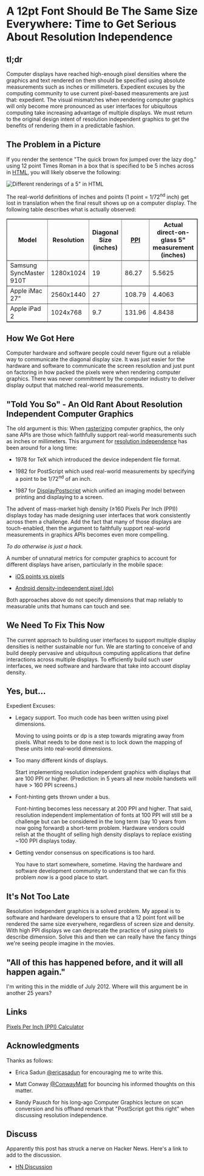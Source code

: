 # A 12pt Font Should Be The Same Size Everywhere: Time to Get Serious About Resolution Independence 

## tl;dr

Computer displays have reached high-enough pixel densities where the graphics and text rendered on them should be specified using absolute measurements such as inches or millimeters. Expedient excuses by the computing community to use current pixel-based measurements are just that: expedient. The visual mismatches when rendering computer graphics will only become more pronounced as user interfaces for ubiquitous computing take increasing advantage of multiple displays. We must return to the original design intent of resolution independent graphics to get the benefits of rendering them in a predictable fashion.

## The Problem in a Picture

If you render the sentence "The quick brown fox jumped over the lazy dog." using 12 point Times Roman in a box that is specified to be 5 inches across in [HTML](testPage.html), you will likely observe the following:

![Different renderings of a 5" in HTML](https://github.com/kickingvegas/12pt-should-be-the-same-everywhere/raw/master/different_sizes_measured.png)

The real-world definitions of inches and points (1 point = 1/72<sup>nd</sup> inch) get lost in translation when the final result shows up on a computer display. The following table describes what is actually observed:

<table width='100%' border='1'>
<tr>
  <th>Model</th>
  <th>Resolution</th>
  <th>Diagonal Size (inches)</th>
  <th><a href='https://en.wikipedia.org/wiki/Pixels_per_inch'>PPI</a></th>
  <th>Actual direct-on-glass 5" measurement (inches)</th>
</tr>
<tr>
  <td>Samsung SyncMaster 910T</td>
  <td>1280x1024</td>
  <td>19</td>
  <td>86.27</td>
  <td>5.5625</td>
</tr>
<tr>
  <td>Apple iMac 27"</td>
  <td>2560x1440</td>
  <td>27</td>
  <td>108.79</td>
  <td>4.4063</td>
</tr>
<tr>
  <td>Apple iPad 2</td>
  <td>1024x768</td>
  <td>9.7</td>
  <td>131.96</td>
  <td>4.8438</td>
</tr>
</table>

## How We Got Here

Computer hardware and software people could never figure out a reliable way to communicate the diagonal display size. It was just easier for the hardware and software to communicate the screen resolution and just punt on factoring in how packed the pixels were when rendering computer graphics. There was never commitment by the computer industry to deliver display output that matched real-world measurements.

## "Told You So" - An Old Rant About Resolution Independent Computer Graphics 

The old argument is this: When [rasterizing](http://en.wikipedia.org/wiki/Rasterisation) computer graphics, the only sane APIs are those which faithfully support real-world measurements such as inches or millimeters. This argument for [resolution independence](http://en.wikipedia.org/wiki/Resolution_independence) has been around for a long time:

* 1978 for TeX which introduced the device independent file format.

* 1982 for PostScript which used real-world measurements by specifying a point to be 1/72<sup>nd</sup> of an inch.

* 1987 for [DisplayPostscript](http://en.wikipedia.org/wiki/Display_PostScript) which unified an imaging model between printing and displaying to a screen. 

The advent of mass-market high density (&ge;160 Pixels Per Inch (PPI)) displays today has made designing user interfaces that work consistently across them a challenge. Add the fact that many of those displays are touch-enabled, then the argument to faithfully support real-world measurements in graphics APIs becomes even more compelling.

*To do otherwise is just a hack.*

A number of unnatural metrics for computer graphics to account for different displays have arisen, particularly in the mobile space:

* [iOS points vs pixels](http://developer.apple.com/library/ios/#documentation/windowsviews/conceptual/viewpg_iphoneos/WindowsandViews/WindowsandViews.html)

* [Android density-independent pixel (dp)](http://developer.android.com/guide/practices/screens_support.html)

Both approaches above do not specify dimensions that map reliably to measurable units that humans can touch and see. 

## We Need To Fix This Now

The current approach to building user interfaces to support multiple display densities is neither sustainable nor fun. We are starting to conceive of and build deeply pervasive and ubiquitous computing applications that define interactions across multiple displays. To efficiently build such user interfaces, we need software and hardware that take into account display density.

## Yes, but&hellip;

Expedient Excuses:

* Legacy support. Too much code has been written using pixel dimensions.

    Moving to using points or dp is a step towards migrating away from pixels. What needs to be done next is to lock down the mapping of these units into real-world dimensions.

* Too many different kinds of displays.

    Start implementing resolution independent graphics with displays that are 100 PPI or higher. (Prediction: in 5 years all new mobile handsets will have > 160 PPI screens.)   

* Font-hinting gets thrown under a bus.

    Font-hinting becomes less necessary at 200 PPI and higher. That said, resolution  independent implementation of fonts at 100 PPI will still be a challenge but can be considered in the long term (say 10 years from now going forward) a short-term problem. Hardware vendors could relish at the thought of selling high density displays to replace existing ~100 PPI displays today.

* Getting vendor consensus on specifications is too hard.

    You have to start somewhere, sometime. Having the hardware and software development community to understand that we can fix this problem *now* is a good place to start.
        
    
## It's Not Too Late

Resolution independent graphics is a solved problem. My appeal is to software and hardware developers to ensure that a 12 point font will be rendered the same size everywhere, regardless of screen size and density. With high PPI displays we can deprecate the practice of using pixels to describe dimension. Solve this and then we can really have the fancy things we're seeing people imagine in the movies.

## "All of this has happened before, and it will all happen again."

I'm writing this in the middle of July 2012. Where will this argument be in another 25 years?

## Links

[Pixels Per Inch (PPI) Calculator](http://members.ping.de/~sven/dpi.html)

## Acknowledgments

Thanks as follows:

* Erica Sadun [@ericasadun](https://twitter.com/ericasadun) for encouraging me to write this.

* Matt Conway [@ConwayMatt](https://twitter.com/ConwayMatt) for bouncing his informed thoughts on this matter.

* Randy Pausch for his long-ago Computer Graphics lecture on scan conversion and his offhand remark that "PostScript got this right" when discussing resolution independence.


## Discuss

Apparently this post has struck a nerve on Hacker News. Here's a link to add to the discussion.

* [HN Discussion](http://news.ycombinator.com/item?id=4236429)

